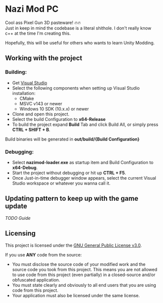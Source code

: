 # Nazi Mod PC
Cool ass Pixel Gun 3D pasteware! 🔥🔥 <br />
Just in keep in mind the codebase is a literal shithole. I don't really know c++ at the time I'm creating this.

Hopefully, this will be useful for others who wants to learn Unity Modding.

## Working with the project
### Building:
- Get [Visual Studio](https://visualstudio.microsoft.com/downloads/) 
- Select the following components when setting up Visual Studio installation:
    - CMake
    - MSVC v143 or newer
    - Windows 10 SDK (10.x.x) or newer
- Clone and open this project.
- Select the build Configuration to **x64-Release**
- To build the project expand **Build** Tab and click Build All, or simply press **CTRL + SHIFT + B**. <br />

Build binaries will be generated in **out/build/{Build Configuration}**

### Debugging:
- Select **nazimod-loader.exe** as startup item and Build Configuration to **x64-Debug**.
- Start the project without debugging or hit up **CTRL + F5**.
- Once Just-in-time debugger window appears, select the current Visual Studio workspace or whatever you wanna call it.


## Updating pattern to keep up with the game update
*TODO Guide*

## Licensing
This project is licensed under the [GNU General Public License v3.0](https://www.gnu.org/licenses/gpl-3.0.en.html). 

If you use **ANY** code from the source:
- You must disclose the source code of your modified work and the source code you took from this project. This means you are not allowed to use code from this project (even partially) in a closed-source and/or obfuscated application.
- You must state clearly and obviously to all end users that you are using code from this project.
- Your application must also be licensed under the same license.